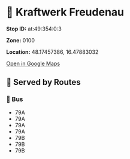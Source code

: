 # 🚉 Kraftwerk Freudenau


**Stop ID:** at:49:354:0:3

**Zone:** 0100

**Location:** 48.17457386, 16.47883032

[Open in Google Maps](https://www.google.com/maps?q=48.17457386,16.47883032)

## 🚆 Served by Routes

### 🚌 Bus
- 79A
- 79A
- 79A
- 79A
- 79B
- 79B
- 79B
